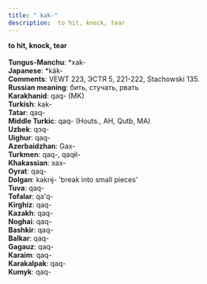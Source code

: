 ```yaml
---
title: " kak-"
description:  to hit, knock, tear
---
```

<p data-pagefind-weight="0.5">
<strong> to hit, knock, tear</strong><br><br>
<strong>Tungus-Manchu</strong>:  *xak-<br>
<strong>Japanese</strong>:  *kák-<br>
<strong>Comments</strong>:  VEWT 223, ЭСТЯ 5, 221-222, Stachowski 135.<br>
<strong>Russian meaning</strong>:  бить, стучать, рвать<br>
<strong>Karakhanid</strong>:  qaq- (MK)<br>
<strong>Turkish</strong>:  kak-<br>
<strong>Tatar</strong>:  qaq-<br>
<strong>Middle Turkic</strong>:  qaq- (Houts., AH, Qutb, MA)<br>
<strong>Uzbek</strong>:  qɔq-<br>
<strong>Uighur</strong>:  qaq-<br>
<strong>Azerbaidzhan</strong>:  Gax-<br>
<strong>Turkmen</strong>:  qaq-, qaqɨl-<br>
<strong>Khakassian</strong>:  xax-<br>
<strong>Oyrat</strong>:  qaq-<br>
<strong>Dolgan</strong>:  kakrɨj- 'break into small pieces'<br>
<strong>Tuva</strong>:  qaq-<br>
<strong>Tofalar</strong>:  qa'q-<br>
<strong>Kirghiz</strong>:  qaq-<br>
<strong>Kazakh</strong>:  qaq-<br>
<strong>Noghai</strong>:  qaq-<br>
<strong>Bashkir</strong>:  qaq-<br>
<strong>Balkar</strong>:  qaq-<br>
<strong>Gagauz</strong>:  qaq-<br>
<strong>Karaim</strong>:  qaq-<br>
<strong>Karakalpak</strong>:  qaq-<br>
<strong>Kumyk</strong>:  qaq-<br>

</p>
